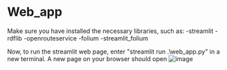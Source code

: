# Web_app

Make sure you have installed the necessary libraries, such as: -streamlit
                                                               -rdflib
                                                                -openrouteservice
                                                                -folium
                                                                -streamlit_folium
                                                                
Now, to run the streamlit web page, enter "streamlit run .\web_app.py" in a new terminal. A new page on your browser should open ![image](https://user-images.githubusercontent.com/67765175/160375626-fe54ef90-0e0e-4408-8abf-386c480bc309.png)
